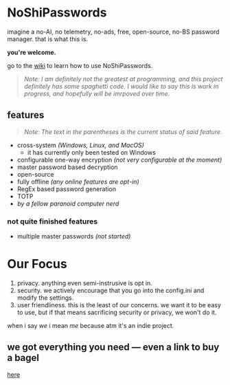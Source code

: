 # NoShiPasswords
imagine a no-AI, no telemetry, no-ads, free, open-source, no-BS password manager. that is what this is.

**you're welcome.**

go to the [wiki](https://github.com/averagebagelenjoyer/NoShiPasswords/wiki/User-Guide) to learn how to use NoShiPasswords.

> *Note: I am definitely not the greatest at programming, and this project definitely has some spaghetti code. I would like to say this is work in progress, and hopefully will be imrpoved over time.*

## features
> *Note: The text in the parentheses is the current status of said feature.*

- cross-system *(Windows, Linux, and MacOS)*
  - it has currently only been tested on Windows
- configurable one-way encryption *(not very configurable at the moment)*
- master password based decryption
- open-source
- fully offline *(any online features are opt-in)*
- RegEx based password generation
- TOTP
- *by a fellow paranoid computer nerd*

<!-- ### it's *your* password manager. everything after this is opt-in (this is commented because rn there isn't anything in this section) -->

### not quite finished features
- multiple master passwords *(not started)*

# Our Focus
1. privacy. anything even semi-instrusive is opt in.
2. security. we actively encourage that you go into the config.ini and modify the settings.
3. user friendliness. this is the least of our concerns. we want it to be easy to use, but if that means sacrificing security or privacy, we won't do it.

when i say *we* i mean *me* because atm it's an indie project.

## we got everything you need — even a link to buy a bagel
[here](https://www.hero.co/products/everything-bagel/)
